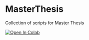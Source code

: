 # MasterThesis
Collection of scripts for Master Thesis

[![Open In Colab](https://colab.research.google.com/assets/colab-badge.svg)](https://colab.research.google.com/github/MR-UT-2000/MasterThesis/test.ipynb)

